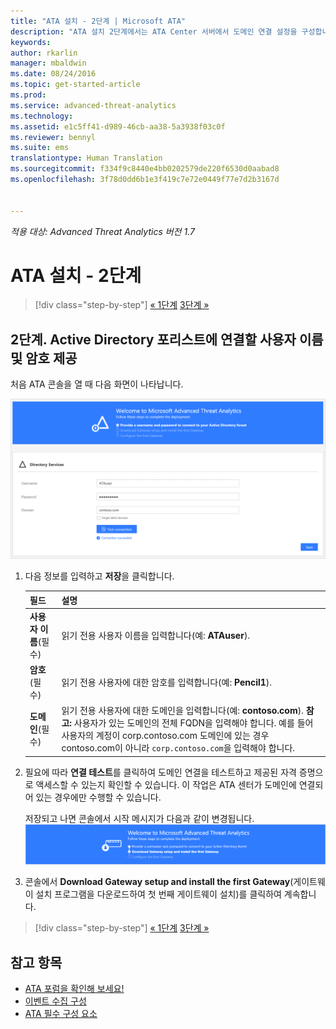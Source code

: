 ```yaml
---
title: "ATA 설치 - 2단계 | Microsoft ATA"
description: "ATA 설치 2단계에서는 ATA Center 서버에서 도메인 연결 설정을 구성합니다."
keywords: 
author: rkarlin
manager: mbaldwin
ms.date: 08/24/2016
ms.topic: get-started-article
ms.prod: 
ms.service: advanced-threat-analytics
ms.technology: 
ms.assetid: e1c5ff41-d989-46cb-aa38-5a3938f03c0f
ms.reviewer: bennyl
ms.suite: ems
translationtype: Human Translation
ms.sourcegitcommit: f334f9c8440e4bb0202579de220f6530d0aabad8
ms.openlocfilehash: 3f78d0dd6b1e3f419c7e72e0449f77e7d2b3167d


---
```


*적용 대상: Advanced Threat Analytics 버전 1.7*



# <a name="install-ata-step-2"></a>ATA 설치 - 2단계

>[!div class="step-by-step"]
[« 1단계](install-ata-step1.md)
[3단계 »](install-ata-step3.md)

## <a name="step-2-provide-a-username-and-password-to-connect-to-your-active-directory-forest"></a>2단계. Active Directory 포리스트에 연결할 사용자 이름 및 암호 제공

처음 ATA 콘솔을 열 때 다음 화면이 나타납니다.

![ATA 시작 1단계](media/ATA_1.7-welcome-provide-username.png)

1.  다음 정보를 입력하고 **저장**을 클릭합니다.

    |필드|설명|
    |---------|------------|
    |**사용자 이름**(필수)|읽기 전용 사용자 이름을 입력합니다(예: **ATAuser**).|
    |**암호**(필수)|읽기 전용 사용자에 대한 암호를 입력합니다(예: **Pencil1**).|
    |**도메인**(필수)|읽기 전용 사용자에 대한 도메인을 입력합니다(예: **contoso.com**). **참고:** 사용자가 있는 도메인의 전체 FQDN을 입력해야 합니다. 예를 들어 사용자의 계정이 corp.contoso.com 도메인에 있는 경우 contoso.com이 아니라 `corp.contoso.com`을 입력해야 합니다.|

2. 필요에 따라 **연결 테스트**를 클릭하여 도메인 연결을 테스트하고 제공된 자격 증명으로 액세스할 수 있는지 확인할 수 있습니다. 이 작업은 ATA 센터가 도메인에 연결되어 있는 경우에만 수행할 수 있습니다.   

    저장되고 나면 콘솔에서 시작 메시지가 다음과 같이 변경됩니다. ![ATA 시작 1단계가 완료됨](media/ATA_1.7-welcome-provide-username-finished.png)

3. 콘솔에서 **Download Gateway setup and install the first Gateway**(게이트웨이 설치 프로그램을 다운로드하여 첫 번째 게이트웨이 설치)를 클릭하여 계속합니다.


>[!div class="step-by-step"]
[« 1단계](install-ata-step1.md)
[3단계 »](install-ata-step3.md)


## <a name="see-also"></a>참고 항목

- [ATA 포럼을 확인해 보세요!](https://social.technet.microsoft.com/Forums/security/home?forum=mata)
- [이벤트 수집 구성](configure-event-collection.md)
- [ATA 필수 구성 요소](/advanced-threat-analytics/plan-design/ata-prerequisites)



<!--HONumber=Oct16_HO5-->


